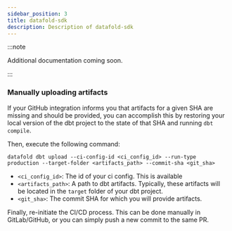 ```yaml
---
sidebar_position: 3
title: datafold-sdk
description: Description of datafold-sdk
---
```


:::note

Additional documentation coming soon.

:::

### Manually uploading artifacts

If your GitHub integration informs you that artifacts for a given SHA are missing and should be provided, you can accomplish this by restoring your local version of the dbt project to the state of that SHA and running `dbt compile`. 

Then, execute the following command:

```
datafold dbt upload --ci-config-id <ci_config_id> --run-type production --target-folder <artifacts_path> --commit-sha <git_sha>
```

* `<ci_config_id>`: The id of your ci config. This is available 
* `<artifacts_path>`: A path to dbt artifacts. Typically, these artifacts will be located in the `target` folder of your dbt project.
* `<git_sha>`: The commit SHA for which you will provide artifacts.

Finally, re-initiate the CI/CD process. This can be done manually in GitLab/GitHub, or you can simply push a new commit to the same PR.